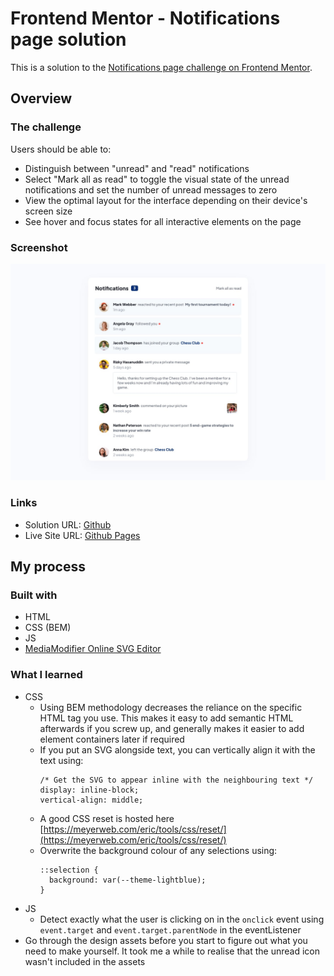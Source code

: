 # Frontend Mentor - Notifications page solution

This is a solution to the [Notifications page challenge on Frontend Mentor](https://www.frontendmentor.io/challenges/notifications-page-DqK5QAmKbC).

## Overview

### The challenge

Users should be able to:

- Distinguish between "unread" and "read" notifications
- Select "Mark all as read" to toggle the visual state of the unread notifications and set the number of unread messages to zero
- View the optimal layout for the interface depending on their device's screen size
- See hover and focus states for all interactive elements on the page

### Screenshot

![](./design/desktop-design.jpg)

### Links

- Solution URL: [Github](https://github.com/jeremylloyd/Frontend-Mentor-Notifications-Page)
- Live Site URL: [Github Pages](https://jeremylloyd.github.io/Frontend-Mentor-Notifications-Page/)

## My process

### Built with

- HTML
- CSS (BEM)
- JS
- [MediaModifier Online SVG Editor](https://mediamodifier.com/free-svg-editor)

### What I learned

- CSS
  - Using BEM methodology decreases the reliance on the specific HTML tag you use. This makes it easy to add semantic HTML afterwards if you screw up, and generally makes it easier to add element containers later if required
  - If you put an SVG alongside text, you can vertically align it with the text using:
    ```
    /* Get the SVG to appear inline with the neighbouring text */
    display: inline-block;
    vertical-align: middle;
    ```
  - A good CSS reset is hosted here [https://meyerweb.com/eric/tools/css/reset/](https://meyerweb.com/eric/tools/css/reset/)
  - Overwrite the background colour of any selections using:
    ```
    ::selection {
      background: var(--theme-lightblue);
    }
    ```
- JS
  - Detect exactly what the user is clicking on in the `onclick` event using `event.target` and `event.target.parentNode` in the eventListener
- Go through the design assets before you start to figure out what you need to make yourself. It took me a while to realise that the unread icon wasn't included in the assets
